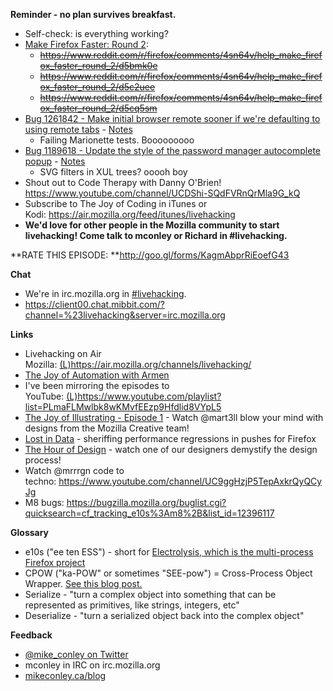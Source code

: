 **Reminder - no plan survives breakfast.**

- Self-check: is everything working?
- [Make Firefox Faster: Round 2](https://www.reddit.com/r/firefox/comments/4sn64v/help_make_firefox_faster_round_2/):
    - <s>https://www.reddit.com/r/firefox/comments/4sn64v/help_make_firefox_faster_round_2/d5bmk0e</s>
    - <s>https://www.reddit.com/r/firefox/comments/4sn64v/help_make_firefox_faster_round_2/d5c2uee</s>
    - <s>https://www.reddit.com/r/firefox/comments/4sn64v/help_make_firefox_faster_round_2/d5cq5sm</s>
- [Bug 1261842 - Make initial browser remote sooner if we're defaulting to using remote tabs](https://bugzilla.mozilla.org/show_bug.cgi?id=1261842) - [Notes](https://www.evernote.com/l/AbJAn7bfId9NvYOpy1Oh2eXPQX481M7Y27k)
    - Failing Marionette tests. Booooooooo
- [Bug 1189618 - Update the style of the password manager autocomplete popup](https://bugzilla.mozilla.org/show_bug.cgi?id=1189618) - [Notes](https://www.evernote.com/l/AbLdlU_dnHdJhpd4spOQC7q8XOBEVBCfWlg)
    - SVG filters in XUL trees? ooooh boy
- Shout out to Code Therapy with Danny O'Brien! https://www.youtube.com/channel/UCDShi-SQdFVRnQrMla9G_kQ
- Subscribe to The Joy of Coding in iTunes or Kodi: https://air.mozilla.org/feed/itunes/livehacking
- **We'd love for other people in the Mozilla community to start livehacking! Come talk to mconley or Richard in #livehacking.**

**RATE THIS EPISODE: **http://goo.gl/forms/KagmAbprRiEoefG43

**Chat**

- We're in irc.mozilla.org in [#livehacking](http://client00.chat.mibbit.com/?channel=%23livehacking&server=irc.mozilla.org).
- https://client00.chat.mibbit.com/?channel=%23livehacking&server=irc.mozilla.org

**Links**

- Livehacking on Air Mozilla: [(L)](https://air.mozilla.org/channels/livehacking/)https://air.mozilla.org/channels/livehacking/
- [The Joy of Automation with Armen](https://www.youtube.com/channel/UCBgCmdvPaoYyha7JI33rfDQ)
- I've been mirroring the episodes to YouTube: [(L)](https://www.youtube.com/playlist?list=PLmaFLMwlbk8wKMvfEEzp9Hfdlid8VYpL5)https://www.youtube.com/playlist?list=PLmaFLMwlbk8wKMvfEEzp9Hfdlid8VYpL5
- [The Joy of Illustrating - Episode 1](https://www.youtube.com/watch?v=5g82nBPNVbc) - Watch @mart3ll blow your mind with designs from the Mozilla Creative team!
- [Lost in Data](https://air.mozilla.org/lost-in-data-episode-1/) - sheriffing performance regressions in pushes for Firefox
- [The Hour of Design](https://www.youtube.com/watch?v=8_Ld4hOU1QU) - watch one of our designers demystify the design process!
- Watch @mrrrgn code to techno: https://www.youtube.com/channel/UC9ggHzjP5TepAxkrQyQCyJg
- M8 bugs: https://bugzilla.mozilla.org/buglist.cgi?quicksearch=cf_tracking_e10s%3Am8%2B&list_id=12396117

**Glossary**

- e10s ("ee ten ESS") - short for [Electrolysis, which is the multi-process Firefox project](https://wiki.mozilla.org/Electrolysis)
- CPOW ("ka-POW" or sometimes "SEE-pow") = Cross-Process Object Wrapper. [See this blog post.](http://mikeconley.ca/blog/2015/02/17/on-unsafe-cpow-usage-in-firefox-desktop-and-why-is-my-nightly-so-sluggish-with-e10s-enabled/)
- Serialize - "turn a complex object into something that can be represented as primitives, like strings, integers, etc"
- Deserialize - "turn a serialized object back into the complex object"

**Feedback**

- [@mike_conley on Twitter](https://twitter.com/mike_conley)
- mconley in IRC on irc.mozilla.org
- [mikeconley.ca/blog](http://mikeconley.ca/blog/)